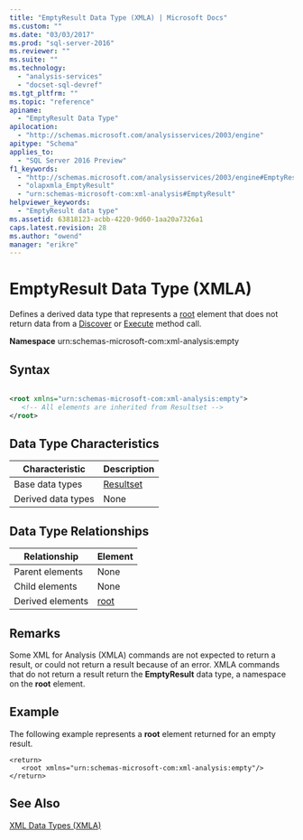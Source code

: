 ```yaml
---
title: "EmptyResult Data Type (XMLA) | Microsoft Docs"
ms.custom: ""
ms.date: "03/03/2017"
ms.prod: "sql-server-2016"
ms.reviewer: ""
ms.suite: ""
ms.technology: 
  - "analysis-services"
  - "docset-sql-devref"
ms.tgt_pltfrm: ""
ms.topic: "reference"
apiname: 
  - "EmptyResult Data Type"
apilocation: 
  - "http://schemas.microsoft.com/analysisservices/2003/engine"
apitype: "Schema"
applies_to: 
  - "SQL Server 2016 Preview"
f1_keywords: 
  - "http://schemas.microsoft.com/analysisservices/2003/engine#EmptyResult"
  - "olapxmla_EmptyResult"
  - "urn:schemas-microsoft-com:xml-analysis#EmptyResult"
helpviewer_keywords: 
  - "EmptyResult data type"
ms.assetid: 63818123-acbb-4220-9d60-1aa20a7326a1
caps.latest.revision: 28
ms.author: "owend"
manager: "erikre"
---
```

# EmptyResult Data Type (XMLA)
  Defines a derived data type that represents a [root](../../../analysis-services/xmla/xml-elements-properties/root-element-xmla.md) element that does not return data from a [Discover](../Topic/Discover%20Method%20\(XMLA\).md) or [Execute](../Topic/Execute%20Method%20\(XMLA\).md) method call.  
  
 **Namespace** urn:schemas-microsoft-com:xml-analysis:empty  
  
## Syntax  
  
```xml  
  
<root xmlns="urn:schemas-microsoft-com:xml-analysis:empty">  
   <!-- All elements are inherited from Resultset -->  
</root>  
```  
  
## Data Type Characteristics  
  
|Characteristic|Description|  
|--------------------|-----------------|  
|Base data types|[Resultset](../../../analysis-services/xmla/xml-data-types/resultset-data-type-xmla.md)|  
|Derived data types|None|  
  
## Data Type Relationships  
  
|Relationship|Element|  
|------------------|-------------|  
|Parent elements|None|  
|Child elements|None|  
|Derived elements|[root](../../../analysis-services/xmla/xml-elements-properties/root-element-xmla.md)|  
  
## Remarks  
 Some XML for Analysis (XMLA) commands are not expected to return a result, or could not return a result because of an error. XMLA commands that do not return a result return the **EmptyResult** data type, a namespace on the **root** element.  
  
## Example  
 The following example represents a **root** element returned for an empty result.  
  
```  
<return>  
   <root xmlns="urn:schemas-microsoft-com:xml-analysis:empty"/>  
</return>  
```  
  
## See Also  
 [XML Data Types &#40;XMLA&#41;](../../../analysis-services/xmla/xml-data-types/xml-data-types-xmla.md)  
  
  